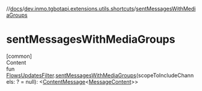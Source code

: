//[docs](../../index.md)/[dev.inmo.tgbotapi.extensions.utils.shortcuts](index.md)/[sentMessagesWithMediaGroups](sent-messages-with-media-groups.md)



# sentMessagesWithMediaGroups  
[common]  
Content  
fun [FlowsUpdatesFilter](../dev.inmo.tgbotapi.updateshandlers/-flows-updates-filter/index.md).[sentMessagesWithMediaGroups](sent-messages-with-media-groups.md)(scopeToIncludeChannels: ? = null): <[ContentMessage](../dev.inmo.tgbotapi.types.message.abstracts/-content-message/index.md)<[MessageContent](../dev.inmo.tgbotapi.types.message.content.abstracts/-message-content/index.md)>>  



